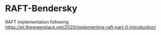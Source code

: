 # RAFT-Bendersky
RAFT implementation following https://eli.thegreenplace.net/2020/implementing-raft-part-0-introduction/
